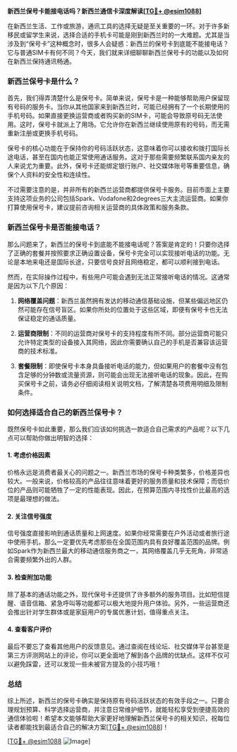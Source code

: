 **新西兰保号卡能接电话吗？新西兰通信卡深度解读[[TG💪+ @esim1088](https://t.me/s/esim1088)]**

在新西兰生活、工作或旅游，通讯工具的选择无疑是至关重要的一环。对于许多新移民或留学生来说，选择合适的手机卡可能是刚到新西兰时的一大难题。尤其是当涉及到“保号卡”这种概念时，很多人会疑惑：新西兰的保号卡到底能不能接电话？它与普通SIM卡有何不同？今天，我们就来详细聊聊新西兰保号卡的功能以及如何在新西兰保持通讯畅通。

### 新西兰保号卡是什么？

首先，我们得弄清楚什么是保号卡。简单来说，保号卡是一种能够帮助用户保留现有号码的服务卡。当你从其他国家来到新西兰时，可能已经拥有了一个长期使用的手机号码。如果直接更换运营商或者购买新的SIM卡，可能会导致原号码无法使用。这时，保号卡就派上了用场。它允许你在新西兰继续使用原有的号码，而无需重新注册或更换手机号码。

保号卡的核心功能在于保持你的号码活跃状态，这意味着你可以接收和拨打国际长途电话，甚至在国内也能正常使用通话服务。这对于那些需要频繁联系国内亲友的人来说尤为重要。此外，保号卡还能绑定银行账户、社交媒体账号等重要信息，确保个人资料的安全性和连续性。

不过需要注意的是，并非所有的新西兰运营商都提供保号卡服务。目前市面上主要支持这项业务的公司包括Spark、Vodafone和2degrees三大主流运营商。如果你打算使用保号卡，建议提前咨询相关运营商的具体政策和服务条款。

### 新西兰保号卡是否能接电话？

那么问题来了，新西兰的保号卡到底能不能接电话呢？答案是肯定的！只要你选择了正确的套餐并按照要求正确设置设备，保号卡完全可以实现接听电话的功能。无论是本地来电还是国际长途，只要信号良好且网络稳定，都可以顺利接到电话。

然而，在实际操作过程中，有些用户可能会遇到无法正常接听电话的情况。这通常是因为以下几个原因：

1. **网络覆盖问题**：新西兰虽然拥有发达的移动通信基础设施，但某些偏远地区仍然可能存在信号盲区。如果你所处的位置处于这些区域，即便有保号卡也无法保证稳定的通话质量。
   
2. **运营商限制**：不同的运营商对保号卡的支持程度有所不同。部分运营商可能只允许特定类型的设备接入其网络，因此你需要确认自己的手机是否兼容该运营商的技术标准。

3. **套餐限制**：即使保号卡本身具备接听电话的能力，但如果用户的套餐中没有包含足够的分钟数或流量资源，则可能会出现无法接听电话的现象。因此，在购买保号卡之前，请务必仔细阅读相关说明文档，了解清楚各项费用明细及限制条件。

### 如何选择适合自己的新西兰保号卡？

既然保号卡如此重要，那么我们应该如何挑选一款适合自己需求的产品呢？以下几点可以帮助你做出明智的选择：

#### 1. 考虑价格因素
价格永远是消费者最关心的问题之一。新西兰市场的保号卡种类繁多，价格差异也较大。一般来说，价格较高的产品往往意味着更好的服务质量和技术保障；而低价位的产品则可能牺牲了一定的性能表现。因此，在预算范围内寻找性价比最高的选项是最理想的做法。

#### 2. 关注信号强度
信号强度直接影响到通话质量和上网速度。如果你经常需要在户外活动或者旅行途中使用手机，那么一定要优先考虑那些在全国范围内具有良好覆盖范围的品牌。例如Spark作为新西兰最大的移动通信服务商之一，其网络覆盖几乎无死角，非常适合需要频繁外出的人群。

#### 3. 检查附加功能
除了基本的通话功能之外，现代保号卡还提供了许多额外的服务项目。比如短信提醒、语音信箱、紧急呼叫等功能都可以极大地提升用户体验。另外，一些运营商还会推出针对学生群体或是家庭用户的专属优惠计划，值得重点关注。

#### 4. 查看客户评价
最后不要忘了查看其他用户的反馈意见。通过查阅在线论坛、社交媒体平台甚至是第三方评测网站上的评论，你可以更全面地了解到各个品牌的优缺点。这样不仅可以避免踩雷，还可以发现一些未被官方提及的小技巧哦！

### 总结

综上所述，新西兰的保号卡确实是保持原有号码活跃状态的有效手段之一。只要合理规划预算、科学选择运营商，并注意日常维护细节，就能轻松享受到便捷高效的通信体验啦！希望本文能够帮助大家更好地理解新西兰保号卡的相关知识，祝每位读者都能找到最适合自己的解决方案[[TG💪+ @esim1088](https://t.me/s/esim1088)]！

[[TG💪+ @esim1088](https://t.me/s/esim1088) ![Image](https://i.postimg.cc/4NQfJmqS/Snipaste-2025-05-13-00-14-12.png)]
